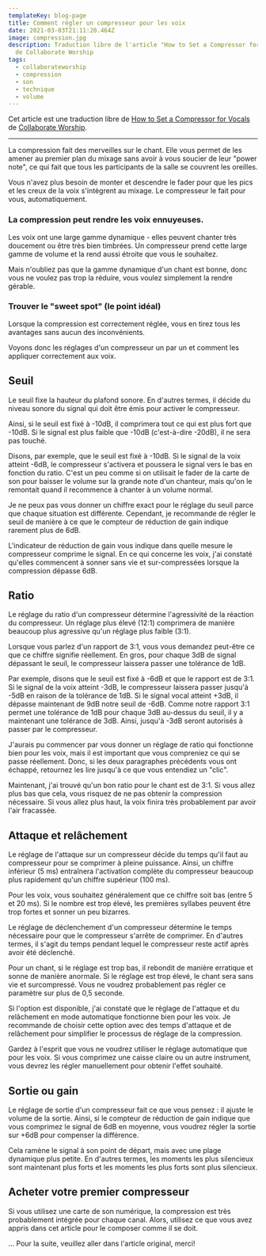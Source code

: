 ```yaml
---
templateKey: blog-page
title: Comment régler un compresseur pour les voix
date: 2021-03-03T21:11:20.464Z
image: compression.jpg
description: Traduction libre de l'article "How to Set a Compressor for Vocals"
  de Collaborate Worship
tags:
  - collaborateworship
  - compression
  - son
  - technique
  - volume
---
```

Cet article est une traduction libre de [How to Set a Compressor for Vocals](https://collaborateworship.com/set-compressor-vocals/) de [Collaborate Worship](https://collaborateworship.com/).

---

La compression fait des merveilles sur le chant.
Elle vous permet de les amener au premier plan du mixage sans avoir à vous soucier de leur "power note", ce qui fait que tous les participants de la salle se couvrent les oreilles.

Vous n'avez plus besoin de monter et descendre le fader pour que les pics et les creux de la voix s'intègrent au mixage.
Le compresseur le fait pour vous, automatiquement.

### La compression peut rendre les voix ennuyeuses.

Les voix ont une large gamme dynamique - elles peuvent chanter très doucement ou être très bien timbrées.
Un compresseur prend cette large gamme de volume et la rend aussi étroite que vous le souhaitez.

Mais n'oubliez pas que la gamme dynamique d'un chant est bonne, donc vous ne voulez pas trop la réduire, vous voulez simplement la rendre gérable.

### Trouver le "sweet spot" (le point idéal)

Lorsque la compression est correctement réglée, vous en tirez tous les avantages sans aucun des inconvénients.

Voyons donc les réglages d'un compresseur un par un et comment les appliquer correctement aux voix.

## Seuil

Le seuil fixe la hauteur du plafond sonore. En d'autres termes, il décide du niveau sonore du signal qui doit être émis pour activer le compresseur.

Ainsi, si le seuil est fixé à -10dB, il comprimera tout ce qui est plus fort que -10dB.
Si le signal est plus faible que -10dB (c'est-à-dire -20dB), il ne sera pas touché.

Disons, par exemple, que le seuil est fixé à -10dB.
Si le signal de la voix atteint -6dB, le compresseur s'activera et poussera le signal vers le bas en fonction du ratio.
C'est un peu comme si on utilisait le fader de la carte de son pour baisser le volume sur la grande note d'un chanteur, mais qu'on le remontait quand il recommence à chanter à un volume normal.

Je ne peux pas vous donner un chiffre exact pour le réglage du seuil parce que chaque situation est différente.
Cependant, je recommande de régler le seuil de manière à ce que le compteur de réduction de gain indique rarement plus de 6dB.

L'indicateur de réduction de gain vous indique dans quelle mesure le compresseur comprime le signal.
En ce qui concerne les voix, j'ai constaté qu'elles commencent à sonner sans vie et sur-compressées lorsque la compression dépasse 6dB.

## Ratio

Le réglage du ratio d'un compresseur détermine l'agressivité de la réaction du compresseur.
Un réglage plus élevé (12:1) comprimera de manière beaucoup plus agressive qu'un réglage plus faible (3:1).

Lorsque vous parlez d'un rapport de 3:1, vous vous demandez peut-être ce que ce chiffre signifie réellement.
En gros, pour chaque 3dB de signal dépassant le seuil, le compresseur laissera passer une tolérance de 1dB.

Par exemple, disons que le seuil est fixé à -6dB et que le rapport est de 3:1.
Si le signal de la voix atteint -3dB, le compresseur laissera passer jusqu'à -5dB en raison de la tolérance de 1dB.
Si le signal vocal atteint +3dB, il dépasse maintenant de 9dB notre seuil de -6dB.
Comme notre rapport 3:1 permet une tolérance de 1dB pour chaque 3dB au-dessus du seuil, il y a maintenant une tolérance de 3dB.
Ainsi, jusqu'à -3dB seront autorisés à passer par le compresseur.

J'aurais pu commencer par vous donner un réglage de ratio qui fonctionne bien pour les voix, mais il est important que vous compreniez ce qui se passe réellement.
Donc, si les deux paragraphes précédents vous ont échappé, retournez les lire jusqu'à ce que vous entendiez un "clic".

Maintenant, j'ai trouvé qu'un bon ratio pour le chant est de 3:1.
Si vous allez plus bas que cela, vous risquez de ne pas obtenir la compression nécessaire.
Si vous allez plus haut, la voix finira très probablement par avoir l'air fracassée.

## Attaque et relâchement

Le réglage de l'attaque sur un compresseur décide du temps qu'il faut au compresseur pour se comprimer à pleine puissance.
Ainsi, un chiffre inférieur (5 ms) entraînera l'activation complète du compresseur beaucoup plus rapidement qu'un chiffre supérieur (100 ms).

Pour les voix, vous souhaitez généralement que ce chiffre soit bas (entre 5 et 20 ms).
Si le nombre est trop élevé, les premières syllabes peuvent être trop fortes et sonner un peu bizarres.

Le réglage de déclenchement d'un compresseur détermine le temps nécessaire pour que le compresseur s'arrête de comprimer.
En d'autres termes, il s'agit du temps pendant lequel le compresseur reste actif après avoir été déclenché.

Pour un chant, si le réglage est trop bas, il rebondit de manière erratique et sonne de manière anormale.
Si le réglage est trop élevé, le chant sera sans vie et surcompressé.
Vous ne voudrez probablement pas régler ce paramètre sur plus de 0,5 seconde.

Si l'option est disponible, j'ai constaté que le réglage de l'attaque et du relâchement en mode automatique fonctionne bien pour les voix.
Je recommande de choisir cette option avec des temps d'attaque et de relâchement pour simplifier le processus de réglage de la compression.

Gardez à l'esprit que vous ne voudrez utiliser le réglage automatique que pour les voix.
Si vous comprimez une caisse claire ou un autre instrument, vous devrez les régler manuellement pour obtenir l'effet souhaité.

## Sortie ou gain

Le réglage de sortie d'un compresseur fait ce que vous pensez : il ajuste le volume de la sortie.
Ainsi, si le compteur de réduction de gain indique que vous comprimez le signal de 6dB en moyenne, vous voudrez régler la sortie sur +6dB pour compenser la différence.

Cela ramène le signal à son point de départ, mais avec une plage dynamique plus petite.
En d'autres termes, les moments les plus silencieux sont maintenant plus forts et les moments les plus forts sont plus silencieux.

## Acheter votre premier compresseur

Si vous utilisez une carte de son numérique, la compression est très probablement intégrée pour chaque canal.
Alors, utilisez ce que vous avez appris dans cet article pour le composer comme il se doit.

... Pour la suite, veuillez aller dans l'article original, merci!